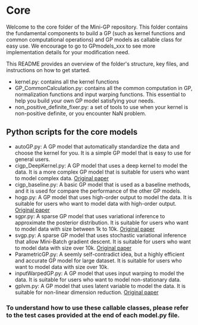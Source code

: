 # Core
Welcome to the core folder of the Mini-GP repository. This folder contains the fundamental components to build a GP (such as kernel functions and common computational operations) and GP models as callable class for easy use. We encourage to go to GPmodels_xxx to see more implementation details for your modification need.

This README provides an overview of the folder's structure, key files, and instructions on how to get started.
  - kernel.py: contains all the kernel functions
  - GP_CommonCalculation.py: contains all the common computation in GP, normalization functions and input warping functions. This essential to help you build your own GP model satisfying your needs. 
  - non_positive_definite_fixer.py: a set of tools to use when your kernel is non-positive definite, or you encounter NaN problem.

## Python scripts for the core models

  - autoGP.py: A GP model that automatically standardize the data and choose the kernel for you. It is a simple GP model that is easy to use for general users.
  - cigp_DeepKernel.py: A GP model that uses a deep kernel to model the data. It is a more complex GP model that is suitable for users who want to model complex data. [Original paper](https://arxiv.org/abs/1511.02222)
  - cigp_baseline.py: A basic GP model that is used as a baseline methods, and it is used for compare the performance of the other GP models.
  - hogp.py: A GP model that uses high-order output to model the data. It is suitable for users who want to model data with high-order output. [Original paper](https://proceedings.mlr.press/v89/zhe19a.html)
  - sgpr.py: A sparse GP model that uses variational inference to approximate the posterior distribution. It is suitable for users who want to model data with size between 1k to 10k. [Original paper](https://proceedings.mlr.press/v5/titsias09a/titsias09a.pdf)
  - svgp.py: A sparse GP model that uses stochastic variational inference that allow Mini-Batch gradient descent. It is suitable for users who want to model data with size over 10k. [Original paper](https://arxiv.org/abs/1411.2005)
  - ParametricGP.py: A seemly self-contradict idea, but a highly efficient and accurate GP model for large dataset. It is suitable for users who want to model data with size over 10k. 
  - inputWarpedGP.py: A GP model that uses input warping to model the data. It is suitable for users who want to model non-stationary data. 
  - gplvm.py: A GP model that uses latent variable to model the data. It is suitable for non-linear dimension reduction. [Original paper](https://papers.nips.cc/paper/2009/file/7c4d21b4b9f8f2b8d1e3e7d2e2e5b7f8-Paper.pdf)

### To understand how to use these callable classes, please refer to the test cases provided at the end of each model.py file.
```
